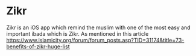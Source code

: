 # Zikr
Zikr is an iOS app which remind the muslim with one of the most easy and important ibada which is Zikr.
As mentioned in this article
https://www.islamicity.org/forum/forum_posts.asp?TID=31174&title=73-benefits-of-zikr-huge-list
